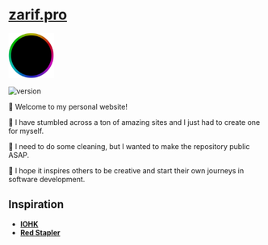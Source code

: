 # __[zarif.pro](https://zarif.pro)__

<img src="/assets/logo.png" height="90px">

![version](https://img.shields.io/badge/version-beta-blue?logo=github)

👋 Welcome to my personal website!

👀 I have stumbled across a ton of amazing sites and I just had to create one for myself.

🧹 I need to do some cleaning, but I wanted to make the repository public ASAP.

🙏 I hope it inspires others to be creative and start their own journeys in software development.

## Inspiration

* __[IOHK](https://iohk.io)__
* __[Red Stapler](https://www.youtube.com/watch?v=Bed1z7f1EI4&list=LL)__